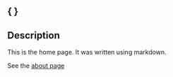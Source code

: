 {
}
---

## Description

This is the home page. It was written using markdown.

See the [about page](/about.html)

